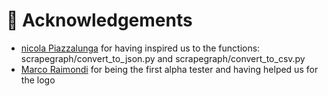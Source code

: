# 🏒 Acknowledgements
- [nicola Piazzalunga](https://github.com/nicolapiazzalunga) for having inspired us to the functions: scrapegraph/convert_to_json.py and scrapegraph/convert_to_csv.py
- [Marco Raimondi](https://www.linkedin.com/in/marco-raimondi-731419145/) for being the first alpha tester and having helped us for the logo
